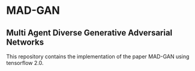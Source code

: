 # MAD-GAN
## Multi Agent Diverse Generative Adversarial Networks 
This repository contains the implementation of the paper MAD-GAN using tensorflow 2.0.


